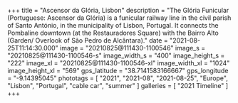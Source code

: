 +++
title = "Ascensor da Glória, Lisbon"
description = "The Glória Funicular (Portuguese: Ascensor da Glória) is a funicular railway line in the civil parish of Santo António, in the municipality of Lisbon, Portugal. It connects the Pombaline downtown (at the Restauradores Square) with the Bairro Alto (Garden/ Overlook of São Pedro de Alcântara)."
date = "2021-08-25T11:14:30.000"
image = "20210825@111430-1100546"
image_s = "20210825@111430-1100546-s"
image_width_s = "400"
image_height_s = "222"
image_xl = "20210825@111430-1100546-xl"
image_width_xl = "1024"
image_height_xl = "569"
gps_latitude = "38.7141583166667"
gps_longitude = "-9.14395045"
phototags = [ "2021", "2021-08", "2021-08-25", "Europe", "Lisbon", "Portugal", "cable car", "summer" ]
galleries = [ "2021 Timeline" ]
+++
